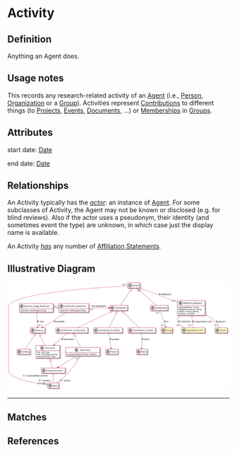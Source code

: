 # Activity

## Definition
Anything an Agent does.

## Usage notes
This records any research-related activity of an [Agent](../entities/Agent.md) (i.e., [Person](../entities/Person.md), [Organization](../entities/Organisation_Unit.md) or a [Group](../entities/Group.md)). Activities represent [Contributions](../entities/Contribution.md) to different things (to [Projects](../entities/Contribution_to_Project.md), [Events](../entities/Contribution_to_Event.md), [Documents](../entities/Contribution_to_Document.md), ...) or [Memberships](../entities/Membership.md) in [Groups](../entities/Group.md).

## Attributes

start date: [Date](../datatypes/Date.md)

end date: [Date](../datatypes/Date.md)

## Relationships
<a name="rel__actor">An Activity typically has the *[actor](../entities/Agent.md#user-content-rel__activity)*: an instance of [Agent](../entities/Agent.md).</a> For some subclasses of Activity, the Agent may not be known or disclosed (e.g. for blind reviews). Also if the actor uses a pseudonym, their identity (and sometimes event the type) are unknown, in which case just the display name is available.</a>

<a name="rel__has-affiliation-statements">An Activity *[has](../entities/Affiliation_Statement.md#user-content-rel__is-used-in)* any number of [Affiliation Statements](../entities/Affiliation_Statement.md).</a>

[comment]: # (TODO: Proof of the activity)


## Illustrative Diagram

![The Activity diagram](../diagrams/activity.svg)

---
## Matches

## References
